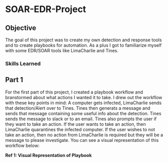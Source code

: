 # SOAR-EDR-Project


## Objective

The goal of this project was to create my own detection and response tools and to create playbooks for automation. As a plus I got to familiarize myself with some EDR/SOAR tools like LimaCharlie and Tines. 

### Skills Learned



## Part 1
For the first part of this project, I created a playbook workflow and branstormed about what actions I wanted it to take. I drew out the workflow with these key points in mind: A computer gets infected, LimaCharlie sends that detection/Alert over to Tines. Tines then generats a message and sends that message containing some useful info about the detection. Tines sends the message to slack or to an email. Tines also prompts the user if they want to take an action. If the user wants to take an action, then LimaCharlie quarantines the infected computer. If the user wishes to not take an action, then no action from LimaCharlie is required but they will be a message to please investigate. You can see a visual representation of this workflow below: 

**Ref 1: Visual Representation of Playbook**
